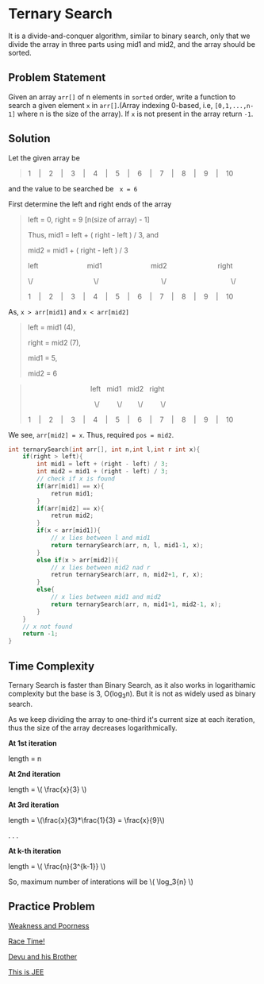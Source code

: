 # Ternary Search

It is a divide-and-conquer algorithm, similar to binary search, only that we divide the array in three parts using mid1 and mid2, and the array should be sorted. 

## Problem Statement

Given an array `arr[]` of n elements in `sorted` order, write a function to search a given element `x` in `arr[]`.(Array indexing 0-based, i.e,  `[0,1,...,n-1]` where n is the size of the array). If `x` is not present in the array return `-1`.

## Solution

Let the given array be 

> 1 &nbsp;&nbsp; | &nbsp;&nbsp; 2 &nbsp;&nbsp; | &nbsp;&nbsp; 3 &nbsp;&nbsp; | &nbsp;&nbsp; 4 &nbsp;&nbsp; | &nbsp;&nbsp; 5 &nbsp;&nbsp; | &nbsp;&nbsp; 6 &nbsp;&nbsp; | &nbsp;&nbsp; 7 &nbsp;&nbsp; | &nbsp;&nbsp; 8 &nbsp;&nbsp; | &nbsp;&nbsp; 9 &nbsp;&nbsp; | &nbsp;&nbsp; 10

and the value to be searched be &nbsp; `x = 6`

First determine the left and right ends of the array

> left = 0, right = 9 [n(size of array) - 1]
> <p>Thus, mid1 = left + ( right - left ) / 3, and</p>
> <p>mid2 = mid1 + ( right - left ) / 3</p>
> 
><p>left&nbsp;&nbsp;&nbsp;&nbsp;&nbsp;&nbsp;&nbsp;&nbsp;&nbsp;&nbsp;&nbsp;&nbsp;&nbsp;&nbsp;&nbsp;&nbsp;&nbsp;&nbsp;&nbsp;&nbsp;&nbsp;&nbsp;&nbsp;&nbsp;&nbsp;mid1&nbsp;&nbsp;&nbsp;&nbsp;&nbsp;&nbsp;&nbsp;&nbsp;&nbsp;&nbsp;&nbsp;&nbsp;&nbsp;&nbsp;&nbsp;&nbsp;&nbsp;&nbsp;&nbsp;&nbsp;&nbsp;&nbsp;&nbsp;&nbsp;&nbsp;mid2&nbsp;&nbsp;&nbsp;&nbsp;&nbsp;&nbsp;&nbsp;&nbsp;&nbsp;&nbsp;&nbsp;&nbsp;&nbsp;&nbsp;&nbsp;&nbsp;&nbsp;&nbsp;&nbsp;&nbsp;&nbsp;&nbsp;&nbsp;&nbsp;&nbsp;&nbsp;right</p> 
> \/ &nbsp;&nbsp;&nbsp;&nbsp;&nbsp;&nbsp;&nbsp;&nbsp;&nbsp;&nbsp;&nbsp;&nbsp;&nbsp;&nbsp;&nbsp;&nbsp;&nbsp;&nbsp;&nbsp;&nbsp;&nbsp;&nbsp;&nbsp;&nbsp;&nbsp;&nbsp;&nbsp;&nbsp;&nbsp;&nbsp;\/&nbsp;&nbsp;&nbsp;&nbsp;&nbsp;&nbsp;&nbsp;&nbsp;&nbsp;&nbsp;&nbsp;&nbsp;&nbsp;&nbsp;&nbsp;&nbsp;&nbsp;&nbsp;&nbsp;&nbsp;&nbsp;&nbsp;&nbsp;&nbsp;&nbsp;&nbsp;&nbsp;&nbsp;&nbsp;&nbsp;&nbsp;&nbsp;\/&nbsp;&nbsp;&nbsp;&nbsp;&nbsp;&nbsp;&nbsp;&nbsp;&nbsp;&nbsp;&nbsp;&nbsp;&nbsp;&nbsp;&nbsp;&nbsp;&nbsp;&nbsp;&nbsp;&nbsp;&nbsp;&nbsp;&nbsp;&nbsp;&nbsp;&nbsp;&nbsp;&nbsp;&nbsp;&nbsp;&nbsp;&nbsp;&nbsp;\/
> <p>1 &nbsp;&nbsp; | &nbsp;&nbsp; 2 &nbsp;&nbsp; | &nbsp;&nbsp; 3 &nbsp;&nbsp; | &nbsp;&nbsp; 4 &nbsp;&nbsp; | &nbsp;&nbsp; 5 &nbsp;&nbsp; | &nbsp;&nbsp; 6 &nbsp;&nbsp; | &nbsp;&nbsp; 7 &nbsp;&nbsp; | &nbsp;&nbsp; 8 &nbsp;&nbsp; | &nbsp;&nbsp; 9 &nbsp;&nbsp; | &nbsp;&nbsp; 10</p>

As, `x > arr[mid1]` and `x < arr[mid2]`

> left = mid1 (4), <p>right = mid2 (7),</p><p> mid1 = 5,</p> <p> mid2 = 6 </p>

><p>&nbsp;&nbsp;&nbsp;&nbsp;&nbsp;&nbsp;&nbsp;&nbsp;&nbsp;&nbsp;&nbsp;&nbsp;&nbsp;&nbsp;&nbsp;&nbsp;&nbsp;&nbsp;&nbsp;&nbsp;&nbsp;&nbsp;&nbsp;&nbsp;&nbsp;&nbsp;&nbsp;&nbsp;&nbsp;&nbsp;&nbsp;&nbsp;left&nbsp;&nbsp;&nbsp;mid1&nbsp;&nbsp;&nbsp;mid2&nbsp;&nbsp;&nbsp;right&nbsp;&nbsp;&nbsp;&nbsp;&nbsp;&nbsp;&nbsp;&nbsp;&nbsp;&nbsp;&nbsp;&nbsp;&nbsp;&nbsp;&nbsp;&nbsp;&nbsp;&nbsp;&nbsp;&nbsp;&nbsp;&nbsp;&nbsp;&nbsp;&nbsp;&nbsp;&nbsp;&nbsp;&nbsp;&nbsp;&nbsp;&nbsp;&nbsp;&nbsp;&nbsp;</p> 
>  &nbsp;&nbsp;&nbsp;&nbsp;&nbsp;&nbsp;&nbsp;&nbsp;&nbsp;&nbsp;&nbsp;&nbsp;&nbsp;&nbsp;&nbsp;&nbsp;&nbsp;&nbsp;&nbsp;&nbsp;&nbsp;&nbsp;&nbsp;&nbsp;&nbsp;&nbsp;&nbsp;&nbsp;&nbsp;&nbsp;&nbsp;&nbsp;&nbsp;&nbsp;\/&nbsp;&nbsp;&nbsp;&nbsp;&nbsp;&nbsp;&nbsp;&nbsp;&nbsp;\/&nbsp;&nbsp;&nbsp;&nbsp;&nbsp;&nbsp;&nbsp;&nbsp;\/&nbsp;&nbsp;&nbsp;&nbsp;&nbsp;&nbsp;&nbsp;&nbsp;&nbsp;\/&nbsp;&nbsp;&nbsp;&nbsp;&nbsp;&nbsp;&nbsp;&nbsp;&nbsp;&nbsp;&nbsp;&nbsp;&nbsp;&nbsp;&nbsp;&nbsp;&nbsp;&nbsp;&nbsp;&nbsp;&nbsp;&nbsp;&nbsp;&nbsp;&nbsp;&nbsp;&nbsp;&nbsp;&nbsp;&nbsp;&nbsp;&nbsp;&nbsp;&nbsp;&nbsp;&nbsp;&nbsp;&nbsp;&nbsp;&nbsp;&nbsp;&nbsp;&nbsp;&nbsp;&nbsp;
> <p>1 &nbsp;&nbsp; | &nbsp;&nbsp; 2 &nbsp;&nbsp; | &nbsp;&nbsp; 3 &nbsp;&nbsp; | &nbsp;&nbsp; 4 &nbsp;&nbsp; | &nbsp;&nbsp; 5 &nbsp;&nbsp; | &nbsp;&nbsp; 6 &nbsp;&nbsp; | &nbsp;&nbsp; 7 &nbsp;&nbsp; | &nbsp;&nbsp; 8 &nbsp;&nbsp; | &nbsp;&nbsp; 9 &nbsp;&nbsp; | &nbsp;&nbsp; 10</p>

We see, `arr[mid2] = x`. Thus, required `pos = mid2`.

```cpp (Recursive)
int ternarySearch(int arr[], int n,int l,int r int x){
    if(right > left){
        int mid1 = left + (right - left) / 3;
        int mid2 = mid1 + (right - left) / 3;
        // check if x is found
        if(arr[mid1] == x){
            retrun mid1;
        }
        if(arr[mid2] == x){
            retrun mid2;
        }
        if(x < arr[mid1]){
            // x lies between l and mid1
            return ternarySearch(arr, n, l, mid1-1, x);
        }
        else if(x > arr[mid2]){
            // x lies between mid2 nad r
            retrun ternarySearch(arr, n, mid2+1, r, x);
        }
        else{
            // x lies between mid1 and mid2
            return ternarySearch(arr, n, mid1+1, mid2-1, x);
        }
    }
    // x not found
    return -1;
}
```

## Time Complexity

Ternary Search is faster than Binary Search, as it also works in logarithamic complexity but the base is 3, O(log<sub>3</sub>n). But it is not as widely used as binary search.

As we keep dividing the array to one-third it's current size at each iteration, thus the size of the array decreases logarithmically. 

**At 1st iteration**

length = n

**At 2nd iteration**

length = \\( \frac{x}{3} \\)

**At 3rd iteration**

length = \\(\frac{x}{3}*\frac{1}{3} = \frac{x}{9}\\)

.
.
.


**At k-th iteration**

length = \\( \frac{n}{3^{k-1}} \\)

So, maximum number of interations will be \\( \log_3{n} \\)

## Practice Problem

[Weakness and Poorness](https://codeforces.com/problemset/problem/578/C)

[Race Time!](https://www.codechef.com/problems/AMCS03)

[Devu and his Brother](https://codeforces.com/problemset/problem/439/D)

[This is JEE](https://www.codechef.com/problems/ICM2003)